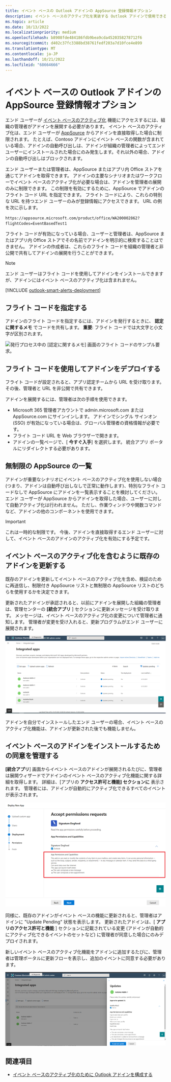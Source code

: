 ```yaml
---
title: イベント ベースの Outlook アドインの AppSource 登録情報オプション
description: イベント ベースのアクティブ化を実装する Outlook アドインで使用できる AppSource 登録情報オプションについて説明します。
ms.topic: article
ms.date: 10/13/2022
ms.localizationpriority: medium
ms.openlocfilehash: b8908fde484186fdb9bea9cda4520358278712f6
ms.sourcegitcommit: d402c37fc3388bd38761fedf203a7d10fce4e899
ms.translationtype: MT
ms.contentlocale: ja-JP
ms.lasthandoff: 10/21/2022
ms.locfileid: "68664666"
---
```

# <a name="appsource-listing-options-for-your-event-based-outlook-add-in"></a>イベント ベースの Outlook アドインの AppSource 登録情報オプション

エンド ユーザーが [イベント ベースのアクティブ化](autolaunch.md) 機能にアクセスするには、組織の管理者がアドインを展開する必要があります。 イベント ベースのアクティブ化は、エンド ユーザーが [AppSource](https://appsource.microsoft.com) からアドインを直接取得した場合に制限されます。 たとえば、Contoso アドインにイベント ベースの関数が含まれている場合、アドインの自動呼び出しは、アドインが組織の管理者によってエンド ユーザーにインストールされた場合にのみ発生します。それ以外の場合、アドインの自動呼び出しはブロックされます。

エンド ユーザーまたは管理者は、AppSource またはアプリ内 Office ストアを通じてアドインを取得できます。 アドインの主要なシナリオまたはワークフローでイベント ベースのアクティブ化が必要な場合は、アドインを管理者の展開のみに制限できます。 この制限を有効にするために、AppSource でアドインのフライト コード URL を指定できます。 フライト コードにより、これらの特別な URL を持つエンド ユーザーのみが登録情報にアクセスできます。 URL の例を次に示します。

`https://appsource.microsoft.com/product/office/WA200002862?flightCodes=EventBasedTest1`

フライト コードが有効になっている場合、ユーザーと管理者は、AppSource またはアプリ内 Office ストアでその名前でアドインを明示的に検索することはできません。 アドインの作成者は、これらのフライト コードを組織の管理者と非公開で共有してアドインの展開を行うことができます。

> [!NOTE]
> エンド ユーザーはフライト コードを使用してアドインをインストールできますが、アドインにはイベント ベースのアクティブ化は含まれません。

[!INCLUDE [outlook-smart-alerts-deployment](../includes/outlook-smart-alerts-deployment.md)]

## <a name="specify-a-flight-code"></a>フライト コードを指定する

アドインのフライト コードを指定するには、アドインを発行するときに、 **認定に関するメモ** でコードを共有します。 **重要**: フライト コードでは大文字と小文字が区別されます。

![発行プロセス中の [認定に関するメモ] 画面のフライト コードのサンプル要求。](../images/outlook-publish-notes-for-certification.png)

## <a name="deploy-add-in-with-flight-code"></a>フライト コードを使用してアドインをデプロイする

フライト コードが設定されると、アプリ認定チームから URL を受け取ります。 その後、管理者と URL を非公開で共有できます。

アドインを展開するには、管理者は次の手順を使用できます。

- Microsoft 365 管理者アカウントで admin.microsoft.com または AppSource.com にサインインします。 アドインでシングル サインオン (SSO) が有効になっている場合は、グローバル管理者の資格情報が必要です。
- フライト コード URL を Web ブラウザーで開きます。
- アドインの一覧ページで、[ **今すぐ入手**] を選択します。 統合アプリ ポータルにリダイレクトする必要があります。

## <a name="unrestricted-appsource-listing"></a>無制限の AppSource の一覧

アドインが重要なシナリオにイベント ベースのアクティブ化を使用しない場合 (つまり、アドインは自動呼び出しなしで正常に動作します)、特別なフライト コードなしで AppSource にアドインを一覧表示することを検討してください。 エンド ユーザーが AppSource からアドインを取得した場合、ユーザーに対して自動アクティブ化は行われません。 ただし、作業ウィンドウや関数コマンドなど、アドインの他のコンポーネントを使用できます。

> [!IMPORTANT]
> これは一時的な制限です。 今後、アドインを直接取得するエンド ユーザーに対して、イベント ベースのアドインのアクティブ化を有効にする予定です。

## <a name="update-existing-add-ins-to-include-event-based-activation"></a>イベント ベースのアクティブ化を含むように既存のアドインを更新する

既存のアドインを更新してイベント ベースのアクティブ化を含め、検証のために再送信し、制限付き AppSource リストと無制限の AppSource リストのどちらを使用するかを決定できます。

更新されたアドインが承認されると、以前にアドインを展開した組織の管理者は、管理センターの **[統合アプリ** ] セクションに更新メッセージを受け取ります。 メッセージは、イベント ベースのアクティブ化の変更について管理者に通知します。 管理者が変更を受け入れると、更新プログラムがエンド ユーザーに展開されます。

![[統合アプリ] 画面のアプリ更新通知。](../images/outlook-deploy-update-notification.png)

アドインを自分でインストールしたエンド ユーザーの場合、イベント ベースのアクティブ化機能は、アドインが更新された後でも機能しません。

## <a name="admin-consent-for-installing-event-based-add-ins"></a>イベント ベースのアドインをインストールするための同意を管理する

**[統合アプリ**] 画面からイベント ベースのアドインが展開されるたびに、管理者は展開ウィザードでアドインのイベント ベースのアクティブ化機能に関する詳細を取得します。 詳細は、[アプリの **アクセス許可と機能] セクションに** 表示されます。 管理者には、アドインが自動的にアクティブ化できるすべてのイベントが表示されます。

![新しいアプリをデプロイするときに、[アクセス許可要求を受け入れる] 画面。](../images/outlook-deploy-accept-permissions-requests.png)

同様に、既存のアドインがイベント ベースの機能に更新されると、管理者はアドインに "Update Pending" 状態を表示します。 更新されたアドインは、[ **アプリのアクセス許可と機能** ] セクションに記載されている変更 (アドインが自動的にアクティブ化できるイベントのセットなど) に管理者が同意した場合にのみデプロイされます。

新しいイベント ベースのアクティブ化機能をアドインに追加するたびに、管理者は管理ポータルに更新フローを表示し、追加のイベントに同意する必要があります。

![更新されたアプリをデプロイするときの "更新" フロー。](../images/outlook-deploy-update-flow.png)

## <a name="see-also"></a>関連項目

- [イベント ベースのアクティブ化のために Outlook アドインを構成する](autolaunch.md)
